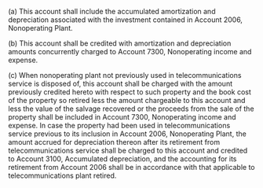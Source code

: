(a) This account shall include the accumulated amortization and depreciation associated with the investment contained in Account 2006, Nonoperating Plant.

(b) This account shall be credited with amortization and depreciation amounts concurrently charged to Account 7300, Nonoperating income and expense.

(c) When nonoperating plant not previously used in telecommunications service is disposed of, this account shall be charged with the amount previously credited hereto with respect to such property and the book cost of the property so retired less the amount chargeable to this account and less the value of the salvage recovered or the proceeds from the sale of the property shall be included in Account 7300, Nonoperating income and expense. In case the property had been used in telecommunications service previous to its inclusion in Account 2006, Nonoperating Plant, the amount accrued for depreciation thereon after its retirement from telecommunications service shall be charged to this account and credited to Account 3100, Accumulated depreciation, and the accounting for its retirement from Account 2006 shall be in accordance with that applicable to telecommunications plant retired.


